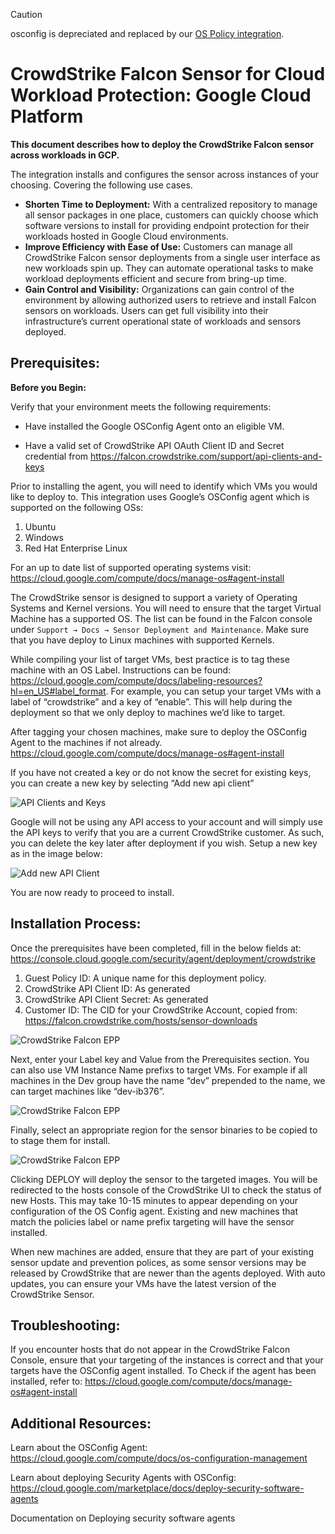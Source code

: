 >[!CAUTION]
> osconfig is depreciated and replaced by our [OS Policy integration](https://github.com/CrowdStrike/gcp-vm-manager-os-policy).


# CrowdStrike Falcon Sensor for Cloud Workload Protection: Google Cloud Platform

**This document describes how to deploy the CrowdStrike Falcon sensor across workloads in GCP.**

The integration installs and configures the sensor across instances of your choosing. Covering the following use cases.

* **Shorten Time to Deployment:** With a centralized repository to manage all sensor packages in one place, customers can quickly choose which software versions to install for providing endpoint protection for their workloads hosted in Google Cloud environments.
* **Improve Efficiency with Ease of Use:** Customers can manage all CrowdStrike Falcon sensor deployments from a single user interface as new workloads spin up. They can automate operational tasks to make workload deployments efficient and secure from bring-up time.
* **Gain Control and Visibility:** Organizations can gain control of the environment by allowing authorized users to retrieve and install Falcon sensors on workloads. Users can get full visibility into their infrastructure’s current operational state of workloads and sensors deployed.

## **Prerequisites:**

**Before you Begin:**

Verify that your environment meets the following requirements:

* Have installed the Google OSConfig Agent onto an eligible VM.

* Have a valid set of CrowdStrike API OAuth Client ID and Secret credential from https://falcon.crowdstrike.com/support/api-clients-and-keys

Prior to installing the agent, you will need to identify which VMs you would like to deploy to. This integration uses Google’s OSConfig agent which is supported on the following OSs:

1. Ubuntu
2. Windows
3. Red Hat Enterprise Linux

For an up to date list of supported operating systems visit:
https://cloud.google.com/compute/docs/manage-os#agent-install

The CrowdStrike sensor is designed to support a variety of Operating Systems and Kernel versions. You will need to ensure that the target Virtual Machine has a supported OS. The list can be found in the Falcon console under `Support → Docs → Sensor Deployment and Maintenance`. Make sure that you have deploy to Linux machines with supported Kernels.

While compiling your list of target VMs, best practice is to tag these machine with an OS Label. Instructions can be found: https://cloud.google.com/compute/docs/labeling-resources?hl=en_US#label_format. For example, you can setup your target VMs with a label of “crowdstrike” and a key of “enable”. This will help during the deployment so that we only deploy to machines we’d like to target.

After tagging your chosen machines, make sure to deploy the OSConfig Agent to the machines if not already.
https://cloud.google.com/compute/docs/manage-os#agent-install

If you have not created a key or do not know the secret for existing keys, you can create a new key by selecting
“Add new api client”

![API Clients and Keys](images/API_Clients_and_Keys.png)

Google will not be using any API access to your account and will simply use the API keys to verify that you are a
current CrowdStrike customer. As such, you can delete the key later after deployment if you wish. Setup a new key as in the
image below:

![Add new API Client](images/Add_new_API_Client.png)

You are now ready to proceed to install.

## **Installation Process:**

Once the prerequisites have been completed, fill in the below fields at:
https://console.cloud.google.com/security/agent/deployment/crowdstrike

1) Guest Policy ID: A unique name for this deployment policy.
2) CrowdStrike API Client ID: As generated
3) CrowdStrike API Client Secret: As generated
4) Customer ID: The CID for your CrowdStrike Account, copied from:
https://falcon.crowdstrike.com/hosts/sensor-downloads

![CrowdStrike Falcon EPP](images/CrowdStrike_Falcon_EPP.png)

Next, enter your Label key and Value from the Prerequisites section. You can also use VM Instance Name prefixs to target VMs. For example if all machines in the Dev group have the name “dev” prepended to the name, we can target machines like “dev-ib376”.

![CrowdStrike Falcon EPP](images/VM_Assignment.png)

Finally, select an appropriate region for the sensor binaries to be copied to to stage them for install.

![CrowdStrike Falcon EPP](images/Storage_Bucket_Details.png)

Clicking DEPLOY will deploy the sensor to the targeted images. You will be redirected to the hosts console of the CrowdStrike UI to check the status of new Hosts.  This may take 10-15 minutes to appear depending on your configuration of the OS Config agent. Existing and new machines that match the policies label or name prefix targeting will have the sensor installed.

When new machines are added, ensure that they are part of your existing sensor update and prevention polices, as some sensor versions may be released by CrowdStrike that are newer than the agents deployed. With auto updates, you can ensure your VMs have the latest version of the CrowdStrike Sensor.

## **Troubleshooting:**

If you encounter hosts that do not appear in the CrowdStrike Falcon Console, ensure that your targeting of the instances is correct and that your targets have the OSConfig agent installed. To Check if the agent has been installed, refer to: https://cloud.google.com/compute/docs/manage-os#agent-install

## **Additional Resources:**

Learn about the OSConfig Agent: https://cloud.google.com/compute/docs/os-configuration-management

Learn about deploying Security Agents with OSConfig: https://cloud.google.com/marketplace/docs/deploy-security-software-agents

Documentation on Deploying security software agents
